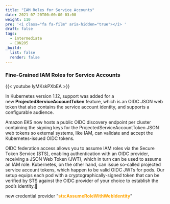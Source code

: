 ```yaml
---
title: "IAM Roles for Service Accounts"
date: 2021-07-20T00:00:00-03:00
weight: 110
pre: '<i class="fa fa-film" aria-hidden="true"></i> '
draft: false
tags:
  - intermediate
  - CON205
_build:
  list: false
  render: false
---
```


### Fine-Grained IAM Roles for Service Accounts

{{< youtube lyMKskPXbEA >}}

In Kubernetes version 1.12, support was added for a new **ProjectedServiceAccountToken** feature, which is an OIDC JSON web token that also contains the service account identity, and supports a configurable audience.

Amazon EKS now hosts a public OIDC discovery endpoint per cluster containing the signing keys for the ProjectedServiceAccountToken JSON web tokens so external systems, like IAM, can validate and accept the Kubernetes-issued OIDC tokens.

OIDC federation access allows you to assume IAM roles via the Secure Token Service (STS), enabling authentication with an OIDC provider, receiving a JSON Web Token (JWT), which in turn can be used to assume an IAM role. Kubernetes, on the other hand, can issue so-called projected service account tokens, which happen to be valid OIDC JWTs for pods. Our setup equips each pod with a cryptographically-signed token that can be verified by STS against the OIDC provider of your choice to establish the pod’s identity.

new credential provider ”<span style="color:orange">**sts:AssumeRoleWithWebIdentity**</span>”

